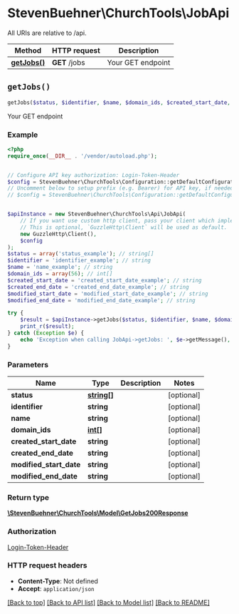 # StevenBuehner\ChurchTools\JobApi

All URIs are relative to /api.

Method | HTTP request | Description
------------- | ------------- | -------------
[**getJobs()**](JobApi.md#getJobs) | **GET** /jobs | Your GET endpoint


## `getJobs()`

```php
getJobs($status, $identifier, $name, $domain_ids, $created_start_date, $created_end_date, $modified_start_date, $modified_end_date): \StevenBuehner\ChurchTools\Model\GetJobs200Response
```

Your GET endpoint

### Example

```php
<?php
require_once(__DIR__ . '/vendor/autoload.php');


// Configure API key authorization: Login-Token-Header
$config = StevenBuehner\ChurchTools\Configuration::getDefaultConfiguration()->setApiKey('Authorization', 'YOUR_API_KEY');
// Uncomment below to setup prefix (e.g. Bearer) for API key, if needed
// $config = StevenBuehner\ChurchTools\Configuration::getDefaultConfiguration()->setApiKeyPrefix('Authorization', 'Bearer');


$apiInstance = new StevenBuehner\ChurchTools\Api\JobApi(
    // If you want use custom http client, pass your client which implements `GuzzleHttp\ClientInterface`.
    // This is optional, `GuzzleHttp\Client` will be used as default.
    new GuzzleHttp\Client(),
    $config
);
$status = array('status_example'); // string[]
$identifier = 'identifier_example'; // string
$name = 'name_example'; // string
$domain_ids = array(56); // int[]
$created_start_date = 'created_start_date_example'; // string
$created_end_date = 'created_end_date_example'; // string
$modified_start_date = 'modified_start_date_example'; // string
$modified_end_date = 'modified_end_date_example'; // string

try {
    $result = $apiInstance->getJobs($status, $identifier, $name, $domain_ids, $created_start_date, $created_end_date, $modified_start_date, $modified_end_date);
    print_r($result);
} catch (Exception $e) {
    echo 'Exception when calling JobApi->getJobs: ', $e->getMessage(), PHP_EOL;
}
```

### Parameters

Name | Type | Description  | Notes
------------- | ------------- | ------------- | -------------
 **status** | [**string[]**](../Model/string.md)|  | [optional]
 **identifier** | **string**|  | [optional]
 **name** | **string**|  | [optional]
 **domain_ids** | [**int[]**](../Model/int.md)|  | [optional]
 **created_start_date** | **string**|  | [optional]
 **created_end_date** | **string**|  | [optional]
 **modified_start_date** | **string**|  | [optional]
 **modified_end_date** | **string**|  | [optional]

### Return type

[**\StevenBuehner\ChurchTools\Model\GetJobs200Response**](../Model/GetJobs200Response.md)

### Authorization

[Login-Token-Header](../../README.md#Login-Token-Header)

### HTTP request headers

- **Content-Type**: Not defined
- **Accept**: `application/json`

[[Back to top]](#) [[Back to API list]](../../README.md#endpoints)
[[Back to Model list]](../../README.md#models)
[[Back to README]](../../README.md)
